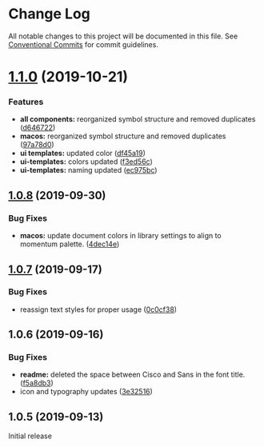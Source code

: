 # Change Log

All notable changes to this project will be documented in this file.
See [Conventional Commits](https://conventionalcommits.org) for commit guidelines.

# [1.1.0](https://github.com/momentum-design/momentum-design-kit/compare/@momentum-ui/macos-sketch-kit@1.0.8...@momentum-ui/macos-sketch-kit@1.1.0) (2019-10-21)


### Features

* **all components:** reorganized symbol structure and removed duplicates ([d646722](https://github.com/momentum-design/momentum-design-kit/commit/d646722))
* **macos:** reorganized symbol structure and removed duplicates ([97a78d0](https://github.com/momentum-design/momentum-design-kit/commit/97a78d0))
* **ui templates:** updated color ([df45a19](https://github.com/momentum-design/momentum-design-kit/commit/df45a19))
* **ui-templates:** colors updated ([f3ed56c](https://github.com/momentum-design/momentum-design-kit/commit/f3ed56c))
* **ui-templates:** naming updated ([ec975bc](https://github.com/momentum-design/momentum-design-kit/commit/ec975bc))





## [1.0.8](https://github.com/momentum-design/momentum-design-kit/compare/@momentum-ui/macos-sketch-kit@1.0.7...@momentum-ui/macos-sketch-kit@1.0.8) (2019-09-30)


### Bug Fixes

* **macos:** update document colors in library settings to align to momentum palette. ([4dec14e](https://github.com/momentum-design/momentum-design-kit/commit/4dec14e))





## [1.0.7](https://github.com/momentum-design/momentum-design-kit/compare/@momentum-ui/macos-sketch-kit@1.0.6...@momentum-ui/macos-sketch-kit@1.0.7) (2019-09-17)


### Bug Fixes

* reassign text styles for proper usage ([0c0cf38](https://github.com/momentum-design/momentum-design-kit/commit/0c0cf38))





## 1.0.6 (2019-09-16)


### Bug Fixes

* **readme:** deleted the space between Cisco and Sans in the font title. ([f5a8db3](https://github.com/momentum-design/momentum-design-kit/commit/f5a8db3))
* icon and typography updates ([3e32516](https://github.com/momentum-design/momentum-design-kit/commit/3e32516))





## 1.0.5 (2019-09-13)

Initial release
